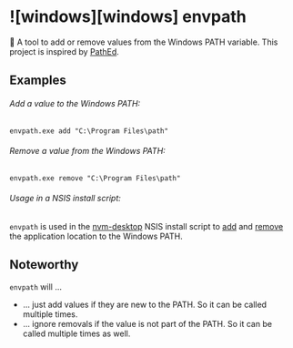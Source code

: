 # ![windows][windows] envpath

📌 A tool to add or remove values from the Windows PATH variable. This project is inspired by [PathEd](https://github.com/awaescher/PathEd).

## Examples
###### Add a value to the Windows PATH:
`envpath.exe add "C:\Program Files\path"`

###### Remove a value from the Windows PATH:
`envpath.exe remove "C:\Program Files\path"`

###### Usage in a NSIS install script:
`envpath` is used in the [nvm-desktop](https://github.com/1111mp/nvm-desktop) NSIS install script to [add](https://github.com/1111mp/nvm-desktop/blob/a19ecd3c5d22d9766bf666ffd72b9c04e2ff4a56/src-tauri/templates/nsis-hooks.nsh#L9) and [remove](https://github.com/1111mp/nvm-desktop/blob/a19ecd3c5d22d9766bf666ffd72b9c04e2ff4a56/src-tauri/templates/nsis-hooks.nsh#L22) the application location to the Windows PATH.


## Noteworthy

`envpath` will ...
- ... just add values if they are new to the PATH. So it can be called multiple times.
- ... ignore removals if the value is not part of the PATH. So it can be called multiple times as well.